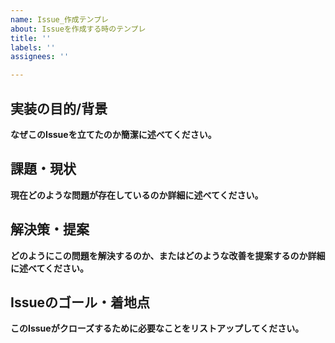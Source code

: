 ```yaml
---
name: Issue_作成テンプレ
about: Issueを作成する時のテンプレ
title: ''
labels: ''
assignees: ''

---
```


## 実装の目的/背景
**なぜこのIssueを立てたのか簡潔に述べてください。**

## 課題・現状
**現在どのような問題が存在しているのか詳細に述べてください。**

## 解決策・提案
**どのようにこの問題を解決するのか、またはどのような改善を提案するのか詳細に述べてください。**

## Issueのゴール・着地点
**このIssueがクローズするために必要なことをリストアップしてください。**

